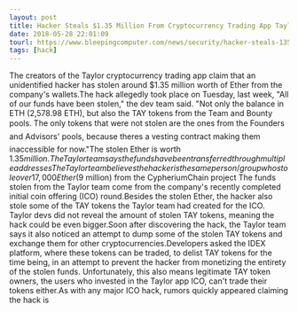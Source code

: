 ```yaml
---
layout: post
title: Hacker Steals $1.35 Million From Cryptocurrency Trading App Taylor
date: 2018-05-28 22:01:09
tourl: https://www.bleepingcomputer.com/news/security/hacker-steals-135-million-from-cryptocurrency-trading-app-taylor/
tags: [hack]
---
```

The creators of the Taylor cryptocurrency trading app claim that an unidentified hacker has stolen around $1.35 million worth of Ether from the company's wallets.The hack allegedly took place on Tuesday, last week, "All of our funds have been stolen," the dev team said. "Not only the balance in ETH (2,578.98 ETH), but also the TAY tokens from the Team and Bounty pools. The only tokens that were not stolen are the ones from the Founders and Advisors' pools, because theres a vesting contract making them inaccessible for now."The stolen Ether is worth $1.35 million. The Taylor team says the funds have been transferred through multiple addresses The Taylor team believes the hacker is the same person/group who stole over 17,000 Ether ($9 million) from the CypheriumChain project The funds stolen from the Taylor team come from the company's recently completed initial coin offering (ICO) round.Besides the stolen Ether, the hacker also stole some of the TAY tokens the Taylor team had created for the ICO. Taylor devs did not reveal the amount of stolen TAY tokens, meaning the hack could be even bigger.Soon after discovering the hack, the Taylor team says it also noticed an attempt to dump some of the stolen TAY tokens and exchange them for other cryptocurrencies.Developers asked the IDEX platform, where these tokens can be traded, to delist TAY tokens for the time being, in an attempt to prevent the hacker from monetizing the entirety of the stolen funds. Unfortunately, this also means legitimate TAY token owners, the users who invested in the Taylor app ICO, can't trade their tokens either.As with any major ICO hack, rumors quickly appeared claiming the hack is 